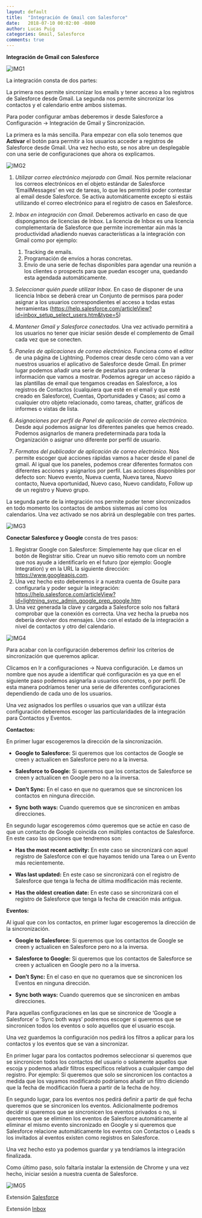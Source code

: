 ```yaml
---
layout: default
title:  "Integración de Gmail con Salesforce"
date:   2018-07-10 00:02:00 -0800
author: Lucas Puig
categories: Gmail, Salesforce
comments: true
---
```


**Integración de Gmail con Salesforce**

![IMG1]({{site.url}}{{site.baseurl}}/pictures/10-07-2019/1.png)

La integración consta de dos partes:

La primera nos permite sincronizar los emails y tener acceso a los registros de Salesforce desde Gmail. La segunda nos permite sincronizar los contactos y el calendario entre ambos sistemas.

Para poder configurar ambas deberemos ir desde Salesforce a Configuración → Integración de Gmail y Sincronización.

La primera es la más sencilla. Para empezar con ella solo tenemos que **Activar** el botón para permitir a los usuarios acceder a registros de Salesforce desde Gmail. Una vez hecho esto, se nos abre un desplegable con una serie de configuraciones que ahora os explicamos.

![IMG2]({{site.url}}{{site.baseurl}}/pictures/10-07-2019/2.png)

 1. _Utilizar correo electrónico mejorado con Gmail._
Nos permite relacionar los correos electrónicos en el objeto estándar de Salesforce ‘EmailMessages’ en vez de tareas, lo que les permitirá poder contestar al email desde Salesforce. Se activa automáticamente excepto si estáis utilizando el correo electrónico para el registro de casos en Salesforce.

 1. _Inbox en integración con Gmail._
Deberemos activarlo en caso de que dispongamos de licencias de Inbox. La licencia de Inbox es una licencia complementaria de Salesforce que permite incrementar aún más la productividad añadiendo nuevas características a la integración con Gmail como por ejemplo:
    1. Tracking de emails.
    1. Programación de envíos a horas concretas.
    1. Envío de una serie de fechas disponibles para agendar una reunión a los clientes o prospects para que puedan escoger una, quedando esta agendada automáticamente.

 1. _Seleccionar quién puede utilizar Inbox._
En caso de disponer de una licencia Inbox se deberá crear un Conjunto de permisos para poder asignar a los usuarios correspondientes el acceso a todas estas herramientas (https://help.salesforce.com/articleView?id=inbox_setup_select_users.htm&type=5)


 1. _Mantener Gmail y Salesforce conectados._
Una vez activado permitirá a los usuarios no tener que iniciar sesión desde el complemento de Gmail cada vez que se conecten.

 1. _Paneles de aplicaciones de correo electrónico._
Funciona como el editor de una página de Lightning. Podemos crear desde cero cómo van a ver nuestros usuarios el aplicativo de Salesforce desde Gmail.
En primer lugar podemos añadir una serie de pestañas para ordenar la información que vamos a mostrar. Podemos agregar un acceso rápido a las plantillas de email que tengamos creadas en Salesforce, a los registros de Contactos (cualquiera que esté en el email y que esté creado en Salesforce), Cuentas, Oportunidades y Casos; así como a cualquier otro objeto relacionado, como tareas, chatter, gráficos de informes o vistas de lista.

 1. _Asignaciones por perfil de Panel de aplicación de correo electrónico._
Desde aquí podemos asignar los diferentes paneles que hemos creado. Podemos asignarlos de manera predeterminada para toda la Organización o asignar uno diferente por perfil de usuario.

 1. _Formatos del publicador de aplicación de correo electrónico._
Nos permite escoger qué acciones rápidas vamos a hacer desde el panel de gmail. Al igual que los paneles, podemos crear diferentes formatos con diferentes acciones y asignarlos por perfil. 
Las acciones disponibles por defecto son: Nuevo evento, Nueva cuenta, Nueva tarea, Nuevo contacto, Nueva oportunidad, Nuevo caso, Nuevo candidato, Follow up de un registro y Nuevo grupo. 


La segunda parte de la integración nos permite poder tener sincronizados en todo momento los contactos de ambos sistemas así como los calendarios. Una vez activado se nos abrirá un desplegable con tres partes.

![IMG3]({{site.url}}{{site.baseurl}}/pictures/10-07-2019/3.png)

**Conectar Salesforce y Google** consta de tres pasos:
1. Registrar Google con Salesforce: Simplemente hay que clicar en el botón de Registrar sitio. Crear un nuevo sitio remoto com un nombre que nos ayude a identificarlo en el futuro (por ejemplo: Google Integration) y en la URL la siguiente dirección: https://www.googleapis.com.
1. Una vez hecho esto deberemos ir a nuestra cuenta de Gsuite para configurarla y poder seguir la integración: https://help.salesforce.com/articleView?id=lightning_sync_admin_google_prep_google.htm
1. Una vez generada la clave y cargada a Salesforce solo nos faltará comprobar que la conexión es correcta. Una vez hecha la prueba nos debería devolver dos mensajes. Uno con el estado de la integración a nivel de contactos y otro del calendario.

![IMG4]({{site.url}}{{site.baseurl}}/pictures/10-07-2019/4.png)

Para acabar con la configuración deberemos definir los criterios de sincronización que queremos aplicar. 

Clicamos en Ir a configuraciones → Nueva configuración. Le damos un nombre que nos ayude a identificar qué configuración es ya que en el siguiente paso podemos asignarla a usuarios concretos, o por perfil. De esta manera podríamos tener una serie de diferentes configuraciones dependiendo de cada uno de los usuarios.

Una vez asignados los perfiles o usuarios que van a utilizar ésta configuración deberemos escoger las particularidades de la integración para Contactos y Eventos.

**Contactos:**

En primer lugar escogeremos la dirección de la sincronización. 

* **Google to Salesforce:** Si queremos que los contactos de Google se creen y actualicen en Salesforce pero no a la inversa.

* **Salesforce to Google:** Si queremos que los contactos de Salesforce se creen y actualicen en Google pero no a la inversa.

* **Don’t Sync:** En el caso en que no queramos que se sincronicen los contactos en ninguna dirección.

* **Sync both ways:** Cuando queremos que se sincronicen en ambas direcciones.

En segundo lugar escogeremos cómo queremos que se actúe en caso de que un contacto de Google coincida con múltiples contactos de Salesforce.
En este caso las opciones que tendremos son:

* **Has the most recent activity:** En este caso se sincronizará con aquel registro de Salesforce con el que hayamos tenido una Tarea o un Evento más recientemente.

* **Was last updated:** En este caso se sincronizará con el registro de Salesforce que tenga la fecha de última modificación más reciente.

* **Has the oldest creation date:** En este caso se sincronizará con el registro de Salesforce que tenga la fecha de creación más antigua.

**Eventos:** 

Al igual que con los contactos, en primer lugar escogeremos la dirección de la sincronización. 

* **Google to Salesforce:** Si queremos que los contactos de Google se creen y actualicen en Salesforce pero no a la inversa.

* **Salesforce to Google:** Si queremos que los contactos de Salesforce se creen y actualicen en Google pero no a la inversa.

* **Don’t Sync:** En el caso en que no queramos que se sincronicen los Eventos en ninguna dirección.

* **Sync both ways:** Cuando queremos que se sincronicen en ambas direcciones.

Para aquellas configuraciones en las que se sincronice de ‘Google a Salesforce’ o ‘Sync both ways’ podremos escoger si queremos que se sincronicen todos los eventos o solo aquellos que el usuario escoja.

Una vez guardemos la configuración nos pedirá los filtros a aplicar para los contactos y los eventos que se van a sincronizar. 

En primer lugar para los contactos podremos seleccionar si queremos que se sincronicen todos los contactos del usuario o solamente aquellos que escoja y podemos añadir filtros específicos relativos a cualquier campo del registro. 
Por ejemplo: Si queremos que solo se sincronicen los contactos a medida que los vayamos modificando podríamos añadir un filtro diciendo que la fecha de modificación fuera a partir de la fecha de hoy.

En segundo lugar, para los eventos nos pedirá definir a partir de qué fecha queremos que se sincronicen los eventos. Adicionalmente podremos decidir si queremos que se sincronicen los eventos privados o no, si queremos que se eliminen los eventos de Salesforce automáticamente al eliminar el mismo evento sincronizado en Google y si queremos que Salesforce relacione automáticamente los eventos con Contactos o Leads s los invitados al eventos existen como registros en Salesforce.

Una vez hecho esto ya podemos guardar y ya tendríamos la integración finalizada.

Como último paso, solo faltaría instalar la extensión de Chrome y una vez hecho, iniciar sesión a nuestra cuenta de Salesforce.

![IMG5]({{site.url}}{{site.baseurl}}/pictures/10-07-2019/5.png)

Extensión [Salesforce](https://bit.ly/2T5GK7H)

Extensión [Inbox](https://bit.ly/2ewX89u)











